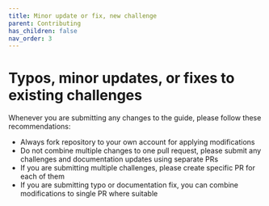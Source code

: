 ```yaml
---
title: Minor update or fix, new challenge
parent: Contributing
has_children: false
nav_order: 3
---
```


# Typos, minor updates, or fixes to existing challenges 

Whenever you are submitting any changes to the guide, please follow these recommendations:

- Always fork repository to your own account for applying modifications
- Do not combine multiple changes to one pull request, please submit any challenges and documentation updates using separate PRs
- If you are submitting multiple challenges, please create specific PR for each of them
- If you are submitting typo or documentation fix, you can combine modifications to single PR where suitable
